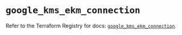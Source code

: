 # `google_kms_ekm_connection`

Refer to the Terraform Registry for docs: [`google_kms_ekm_connection`](https://registry.terraform.io/providers/hashicorp/google-beta/5.36.0/docs/resources/google_kms_ekm_connection).

